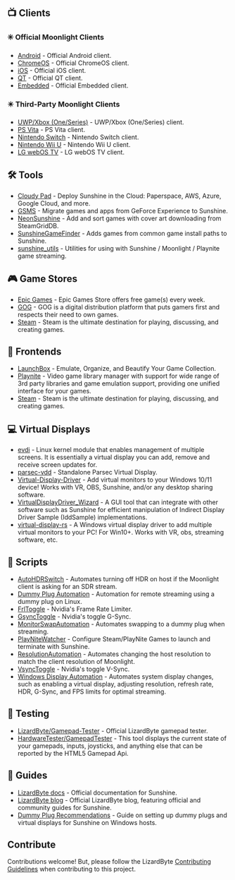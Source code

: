 <!--lint disable awesome-heading awesome-toc double-link-->

<div align="center" style="display: none;">
  <img src="/assets/banner.png" />
  <h1 align="center">Awesome Sunshine</h1>
  <h4 align="center">A Collection of Awesome Sunshine Scripts, Tools, Guides, and Companion Software</h4>
</div>

<div align="center" style="display: none;">
[
  <a href="#-clients">Clients</a> •
  <a href="#%EF%B8%8F-tools">Tools</a> •
  <a href="#-game-stores">Game Stores</a> •
  <a href="#-frontends">Frontends</a> •
  <a href="#-virtual-displays">Virtual Displays</a> •
  <a href="#-scripts">Scripts</a> •
  <a href="#-guides">Guides</a>
]
</div>

## 📺 Clients

### ✳️ Official Moonlight Clients

- [Android](https://github.com/moonlight-stream/moonlight-android) - Official Android client.
- [ChromeOS](https://github.com/moonlight-stream/moonlight-chrome) - Official ChromeOS client.
- [iOS](https://github.com/moonlight-stream/moonlight-ios) - Official iOS client.
- [QT](https://github.com/moonlight-stream/moonlight-qt) - Official QT client.
- [Embedded](https://github.com/moonlight-stream/moonlight-embedded) - Official Embedded client.

### ✴️ Third-Party Moonlight Clients

- [UWP/Xbox (One/Series)](https://github.com/TheElixZammuto/moonlight-xbox) - UWP/Xbox (One/Series) client.
- [PS Vita](https://github.com/xyzz/vita-moonlight) - PS Vita client.
- [Nintendo Switch](https://github.com/XITRIX/Moonlight-Switch) - Nintendo Switch client.
- [Nintendo Wii U](https://github.com/GaryOderNichts/moonlight-wiiu) - Nintendo Wii U client.
- [LG webOS TV](https://github.com/mariotaku/moonlight-tv) - LG webOS TV client.

## 🛠️ Tools

- [Cloudy Pad](https://github.com/PierreBeucher/cloudypad) - Deploy Sunshine in the Cloud: Paperspace, AWS, Azure, Google Cloud, and more.
- [GSMS](https://github.com/LizardByte/GSMS) - Migrate games and apps from GeForce Experience to Sunshine.
- [NeonSunshine](https://github.com/NeonLightning/NeonSunshine) - Add and sort games with cover art downloading from SteamGridDB.
- [SunshineGameFinder](https://github.com/JMTK/SunshineGameFinder) - Adds games from common game install paths to Sunshine.
- [sunshine_utils](https://github.com/designer-living/sunshine_utils) - Utilities for using with Sunshine / Moonlight / Playnite game streaming.

## 🎮 Game Stores

- [Epic Games](https://www.epicgames.com) - Epic Games Store offers free game(s) every week.
- [GOG](https://www.gog.com) - GOG is a digital distribution platform that puts gamers first and respects their need to own games.
- [Steam](https://store.steampowered.com) - Steam is the ultimate destination for playing, discussing, and creating games.

## 💠 Frontends

- [LaunchBox](https://www.launchbox-app.com/) - Emulate, Organize, and Beautify Your Game Collection.
- [Playnite](https://github.com/JosefNemec/Playnite) - Video game library manager with support for wide range of 3rd party libraries and game emulation support, providing one unified interface for your games.
- [Steam](https://store.steampowered.com) - Steam is the ultimate destination for playing, discussing, and creating games.

## 💻 Virtual Displays

- [evdi](https://github.com/DisplayLink/evdi) - Linux kernel module that enables management of multiple screens. It is essentially a virtual display you can add, remove and receive screen updates for.
- [parsec-vdd](https://github.com/nomi-san/parsec-vdd) - Standalone Parsec Virtual Display.
- [Virtual-Display-Driver](https://github.com/itsmikethetech/Virtual-Display-Driver) - Add virtual monitors to your Windows 10/11 device! Works with VR, OBS, Sunshine, and/or any desktop sharing software.
- [VirtualDisplayDriver_Wizard](https://github.com/sofmeright/VirtualDisplayDriver_Wizard) - A GUI tool that can integrate with other software such as Sunshine for efficient manipulation of Indirect Display Driver Sample (IddSample) implementations.
- [virtual-display-rs](https://github.com/MolotovCherry/virtual-display-rs) - A Windows virtual display driver to add multiple virtual monitors to your PC! For Win10+. Works with VR, obs, streaming software, etc.

## 📜 Scripts

- [AutoHDRSwitch](https://github.com/Nonary/AutoHDRSwitch) - Automates turning off HDR on host if the Moonlight client is asking for an SDR stream.
- [Dummy Plug Automation](https://github.com/XenHat/dummy-plug-automation) - Automation for remote streaming using a dummy plug on Linux.
- [FrlToggle](https://github.com/FrogTheFrog/frl-toggle) - Nvidia's Frame Rate Limiter.
- [GsyncToggle](https://github.com/FrogTheFrog/gsync-toggle) - Nvidia's toggle G-Sync.
- [MonitorSwapAutomation](https://github.com/Nonary/MonitorSwapAutomation) - Automates swapping to a dummy plug when streaming.
- [PlayNiteWatcher](https://github.com/Nonary/PlayNiteWatcher) - Configure Steam/PlayNite Games to launch and terminate with Sunshine.
- [ResolutionAutomation](https://github.com/Nonary/ResolutionAutomation) - Automates changing the host resolution to match the client resolution of Moonlight.
- [VsyncToggle](https://github.com/xanderfrangos/vsync-toggle) - Nvidia's toggle V-Sync.
- [Windows Display Automation](https://github.com/fehbari/sunshine-scripts) - Automates system display changes, such as enabling a virtual display, adjusting resolution, refresh rate, HDR, G-Sync, and FPS limits for optimal streaming.

## 🧪 Testing

- [LizardByte/Gamepad-Tester](https://app.lizardbyte.dev/gamepad-tester) - Official LizardByte gamepad tester.
- [HardwareTester/GamepadTester](https://hardwaretester.com/gamepad) - This tool displays the current state of your gamepads, inputs, joysticks, and anything else that can be reported by the HTML5 Gamepad Api.

## 📓 Guides

- [LizardByte docs](https://docs.lizardbyte.dev/projects/sunshine) - Official documentation for Sunshine.
- [LizardByte blog](https://app.lizardbyte.dev/blog) - Official LizardByte blog, featuring official and community guides for Sunshine.
- [Dummy Plug Recommendations](https://github.com/Nonary/documentation/wiki/DummyPlugs) - Guide on setting up dummy plugs and virtual displays for Sunshine on Windows hosts.

## Contribute

Contributions welcome! But, please follow the LizardByte
[Contributing Guidelines](https://docs.lizardbyte.dev/en/latest/developers/contributing.html)
when contributing to this project.

